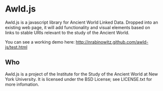 Awld.js
=======

Awld.js is a javascript library for Ancient World Linked Data. Dropped into an existing web page, it will add functionality and visual elements based on links to stable URIs relevant to the study of the Ancient World.

You can see a working demo here: http://nrabinowitz.github.com/awld-js/test.html

Who
---

Awld.js is a project of the Institute for the Study of the Ancient World at New York University. It is licensed under the BSD License; see LICENSE.txt for more infomation.